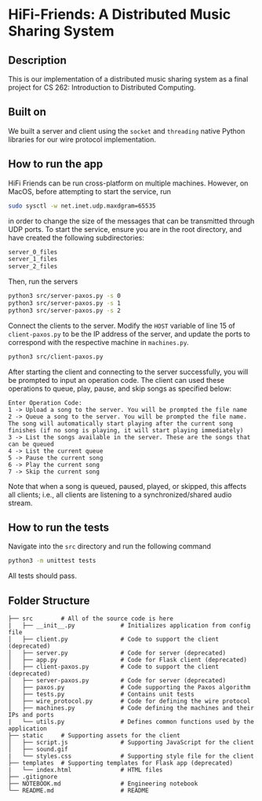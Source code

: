 # HiFi-Friends: A Distributed Music Sharing System

## Description

This is our implementation of a distributed music sharing system as a final project for
CS 262: Introduction to Distributed Computing.

## Built on

We built a server and client using the `socket` and `threading` native Python libraries for our wire protocol implementation. 

## How to run the app

HiFi Friends can be run cross-platform on multiple machines. However, on MacOS, before attempting to start the service, run

```bash
sudo sysctl -w net.inet.udp.maxdgram=65535
``` 

in order to change the size of the messages that can be transmitted through UDP ports. To start the service, ensure you are in the root directory, and have created the following subdirectories:

```bash
server_0_files
server_1_files
server_2_files
```

Then, run the servers

```bash
python3 src/server-paxos.py -s 0 
python3 src/server-paxos.py -s 1
python3 src/server-paxos.py -s 2 
```

Connect the clients to the server. Modify the `HOST` variable of line 15 of `client-paxos.py` to be the IP address of the server, and update the ports to correspond with the respective machine in `machines.py`.

```bash
python3 src/client-paxos.py
```

After starting the client and connecting to the server successfully, you will be prompted to input an operation code. The client can used these operations to queue, play, pause, and skip songs as specified below:

```
Enter Operation Code:
1 -> Upload a song to the server. You will be prompted the file name
2 -> Queue a song to the server. You will be prompted the file name. The song will automatically start playing after the current song finishes (if no song is playing, it will start playing immediately)
3 -> List the songs available in the server. These are the songs that can be queued
4 -> List the current queue
5 -> Pause the current song
6 -> Play the current song
7 -> Skip the current song
```
Note that when a song is queued, paused, played, or skipped, this affects all clients; i.e., all clients are listening to a synchronized/shared audio stream.


## How to run the tests

Navigate into the `src` directory and run the following command

```bash
python3 -m unittest tests
```

All tests should pass.

## Folder Structure
```
├── src        # All of the source code is here
|   ├── __init__.py	            # Initializes application from config file
│   ├── client.py               # Code to support the client (deprecated)
│   ├── server.py               # Code for server (deprecated)
│   ├── app.py                  # Code for Flask client (deprecated)
│   ├── client-paxos.py         # Code to support the client (deprecated)
│   ├── server-paxos.py         # Code for server (deprecated)
│   ├── paxos.py                # Code supporting the Paxos algorithm
│   ├── tests.py                # Contains unit tests
│   ├── wire_protocol.py        # Code for defining the wire protocol
│   ├── machines.py             # Code defining the machines and their IPs and ports
|   └── utils.py                # Defines common functions used by the application
├── static     # Supporting assets for the client
│   ├── script.js               # Supporting JavaScript for the client
│   ├── sound.gif               
|   └── styles.css              # Supporting style file for the client
├── templates  # Supporting templates for Flask app (deprecated)
|   └── index.html              # HTML files
├── .gitignore	
├── NOTEBOOK.md                 # Engineering notebook	
└── README.md                   # README
``` 
